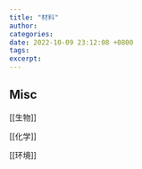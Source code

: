 ```yaml
---
title: "材料"
author: 
categories: 
date: 2022-10-09 23:12:08 +0800
tags: 
excerpt: 
---
```









## Misc

[[生物]]

[[化学]]

[[环境]]


